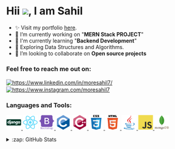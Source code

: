 <h1> Hii <img src="https://raw.githubusercontent.com/MartinHeinz/MartinHeinz/master/wave.gif" width="30px">, I am Sahil </h1>



- ✨ Visit my portfolio <a href="https://sahilmore.netlify.app/">here</a>.
- 🔭 I’m currently working on "**MERN Stack PROJECT**"
- 🗼 I'm currently learning  "**Backend Development**"
- 🌱 Exploring Data Structures and Algorithms.
- 👯 I’m looking to collaborate on **Open source projects**

<h3 align="left">Feel free to reach me out on:</h3>
<p align="left">
  <a href="https://www.linkedin.com/in/moresahil7/" target="_blank"><img align="center" src="https://cdn.jsdelivr.net/npm/simple-icons@3.0.1/icons/linkedin.svg" alt="https://www.linkedin.com/in/moresahil7/" height="30" width="40" /></a> <a href="https://www.instagram.com/moresahil7" target="_blank"><img align="center" src="https://cdn.jsdelivr.net/npm/simple-icons@3.0.1/icons/instagram.svg" alt="https://www.instagram.com/moresahil7" height="30" width="40" /></a>

</p>

<h3 align="left">Languages and Tools:</h3>
<p align="left"> <a href="https://www.djangoproject.com/" target="_blank"> <img src="https://raw.githubusercontent.com/devicons/devicon/master/icons/django/django-original.svg" alt="django" width="40" height="40"/>
   <a href="https://reactjs.org/" target="_blank"> <img src="https://raw.githubusercontent.com/devicons/devicon/master/icons/react/react-original.svg" alt="django" width="40" height="40"/></a>
  <a href="https://getbootstrap.com" target="_blank"> <img src="https://raw.githubusercontent.com/devicons/devicon/master/icons/bootstrap/bootstrap-plain-wordmark.svg" alt="bootstrap" width="40" height="40"/> </a><a href="https://www.cprogramming.com/" target="_blank"> <img src="https://raw.githubusercontent.com/devicons/devicon/master/icons/c/c-original.svg" alt="c" width="40" height="40"/> </a> 
     <a href="https://www.w3schools.com/cpp/" target="_blank"> <img src="https://raw.githubusercontent.com/devicons/devicon/master/icons/cplusplus/cplusplus-original.svg" alt="cplusplus" width="40" height="40"/> </a> 
     <a href="https://www.w3schools.com/css/" target="_blank"> <img src="https://raw.githubusercontent.com/devicons/devicon/master/icons/css3/css3-original-wordmark.svg" alt="css3" width="40" height="40"/> </a> </a>   
  <a href="https://www.w3.org/html/" target="_blank"> <img src="https://raw.githubusercontent.com/devicons/devicon/master/icons/html5/html5-original-wordmark.svg" alt="html5" width="40" height="40"/> </a>
  <a href="https://www.java.com" target="_blank"> <img src="https://raw.githubusercontent.com/devicons/devicon/master/icons/java/java-original.svg" alt="java" width="40" height="40"/> </a> 
  <a href="https://developer.mozilla.org/en-US/docs/Web/JavaScript" target="_blank"> <img src="https://raw.githubusercontent.com/devicons/devicon/master/icons/javascript/javascript-original.svg" alt="javascript" width="40" height="40"/> </a>
  <a href="https://www.mongodb.com/" target="_blank"> <img src="https://raw.githubusercontent.com/devicons/devicon/master/icons/mongodb/mongodb-original-wordmark.svg" alt="mongodb" width="40" height="40"/> </a> <a href="https://nodejs.org" target="_blank"> </a> <a href="https://opencv.org/" target="_blank">  
  

</a> 
</p>
<div>
<details>
  <summary>:zap: GitHub Stats</summary>

  <img align="left" alt="GitHub Stats." src="https://github-readme-stats.vercel.app/api?username=moresahil7&show_icons=true&hide_border=true" /><br/>

</details>
  
 

